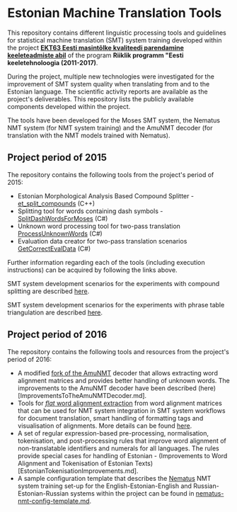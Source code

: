 # Estonian Machine Translation Tools

This repository contains different linguistic processing tools and guidelines for statistical machine translation (SMT) system training developed within the project **[EKT63 Eesti masintõlke kvaliteedi parendamine keeleteadmiste abil](https://www.keeletehnoloogia.ee/en/projects-2011-2017/linguistic-knowledge-in-estonian-machine-translation/linguistic-knowledge-in-estonian-machine-translation?set_language=en)** of the program **Riiklik programm "Eesti keeletehnoloogia (2011-2017)**.

During the project, multiple new technologies were investigated for the improvement of SMT system quality when translating from and to the Estonian language. The scientific activity reports are available as the project's deliverables. This repository lists the publicly available components developed within the project.

The tools have been developed for the Moses SMT system, the Nematus NMT system (for NMT system training) and the AmuNMT decoder (for translation with the NMT models trained with Nematus).

## Project period of 2015

The repository contains the following tools from the project's period of 2015:

- Estonian Morphological Analysis Based Compound Splitter - [et_split_compounds](CompoundSplitter) (C++)
- Splitting tool for words containing dash symbols - [SplitDashWordsForMoses](CompoundWordProcessingTools) (C#)
- Unknown word processing tool for two-pass translation [ProcessUnknownWords](CompoundWordProcessingTools) (C#)
- Evaluation data creator for two-pass translation scenarios [GetCorrectEvalData](CompoundWordProcessingTools) (C#)

Further information regarding each of the tools (including execution instructions) can be acquired by following the links above.

SMT system development scenarios for the experiments with compound splitting are described [here](CompoundSplittingScenarios.md).

SMT system development scenarios for the experiments with phrase table triangulation are described [here](PhraseTableTriangulationScenarios.md).

## Project period of 2016

The repository contains the following tools and resources from the project's period of 2016:

- A modified [fork of the AmuNMT](https://github.com/tilde-nlp/amunmt) decoder that allows extracting word alignment matrices and provides better handling of unknown words. The improvements to the AmuNMT decoder have been described (here)[ImprovementsToTheAmuNMTDecoder.md].
- Tools for [_flat_ word alignment extraction](https://github.com/tilde-nlp/neural-machine-translation-tools) from word alignment matrices that can be used for NMT system integration in SMT system workflows for document translation, smart handling of formatting tags and visualisation of alignments. More details can be found [here](WordAlignmentExtraction.md).
- A set of regular expression-based pre-processing, normalisation, tokenisation, and post-processing rules that improve word alignment of non-translatable identifiers and numerals for all languages. The rules provide special cases for handling of Estonian - (Improvements to Word Alignment and Tokenisation of Estonian Texts)[EstonianTokenisationImprovements.md].
- A sample configuration template that describes the [Nematus](https://github.com/rsennrich/nematus) NMT system training set-up for the English-Estonian-English and Russian-Estonian-Russian systems within the project can be found in [nematus-nmt-config-template.md](nematus-nmt-config-template.md).

